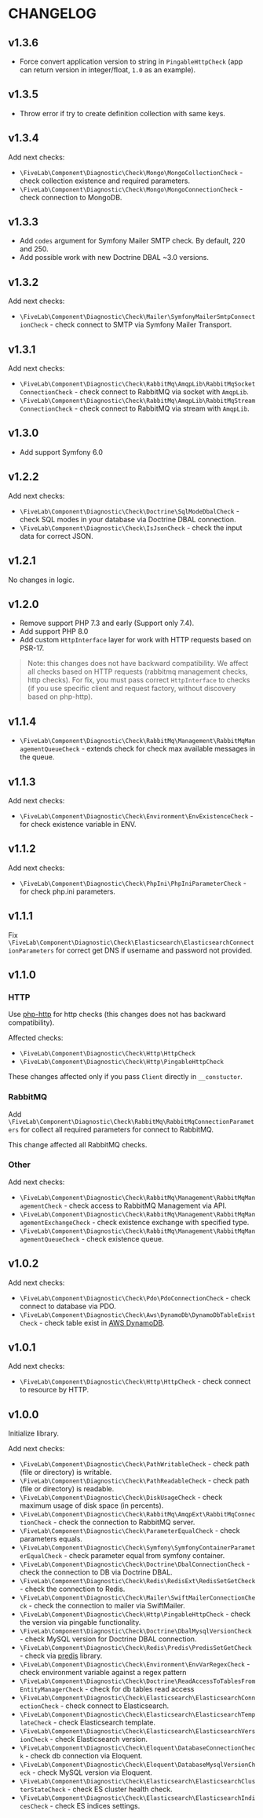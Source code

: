 CHANGELOG
=========

v1.3.6
------

* Force convert application version to string in `PingableHttpCheck` (app can return version in integer/float, `1.0` as an example).

v1.3.5
------

* Throw error if try to create definition collection with same keys.

v1.3.4
------

Add next checks:

* `\FiveLab\Component\Diagnostic\Check\Mongo\MongoCollectionCheck` - check collection existence and required parameters.
* `\FiveLab\Component\Diagnostic\Check\Mongo\MongoConnectionCheck` - check connection to MongoDB.

v1.3.3
------

* Add `codes` argument for Symfony Mailer SMTP check. By default, 220 and 250.
* Add possible work with new Doctrine DBAL ~3.0 versions.

v1.3.2
------

Add next checks:

* `\FiveLab\Component\Diagnostic\Check\Mailer\SymfonyMailerSmtpConnectionCheck` - check connect to SMTP via Symfony Mailer Transport.

v1.3.1
------

Add next checks:

* `\FiveLab\Component\Diagnostic\Check\RabbitMq\AmqpLib\RabbitMqSocketConnectionCheck` - check connect to RabbitMQ via socket with `AmqpLib`.
* `\FiveLab\Component\Diagnostic\Check\RabbitMq\AmqpLib\RabbitMqStreamConnectionCheck` - check connect to RabbitMQ via stream with `AmqpLib`.

v1.3.0
------

* Add support Symfony 6.0

v1.2.2
------

Add next checks:

* `\FiveLab\Component\Diagnostic\Check\Doctrine\SqlModeDbalCheck` - check SQL modes in your database via Doctrine DBAL connection.
* `\FiveLab\Component\Diagnostic\Check\IsJsonCheck` - check the input data for correct JSON.

v1.2.1
------

No changes in logic.

v1.2.0
------

* Remove support PHP 7.3 and early (Support only 7.4).
* Add support PHP 8.0
* Add custom `HttpInterface` layer for work with HTTP requests based on PSR-17.

> Note: this changes does not have backward compatibility. We affect all checks based on HTTP requests
> (rabbitmq management checks, http checks). For fix, you must pass correct `HttpInterface` to checks 
> (if you use specific client and request factory, without discovery based on php-http).


v1.1.4
------

* `\FiveLab\Component\Diagnostic\Check\RabbitMq\Management\RabbitMqManagementQueueCheck` - extends check for check
   max available messages in the queue. 

v1.1.3
------

Add next checks:

* `\FiveLab\Component\Diagnostic\Check\Environment\EnvExistenceCheck` - for check existence variable in ENV.

v1.1.2
------

Add next checks:

* `\FiveLab\Component\Diagnostic\Check\PhpIni\PhpIniParameterCheck` - for check php.ini parameters.


v1.1.1
------

Fix `\FiveLab\Component\Diagnostic\Check\Elasticsearch\ElasticsearchConnectionParameters` for correct
get DNS if username and password not provided.

v1.1.0
------

### HTTP

Use [php-http](http://docs.php-http.org/en/latest/) for http checks (this changes does not has backward compatibility).

Affected checks:

* `\FiveLab\Component\Diagnostic\Check\Http\HttpCheck`
* `\FiveLab\Component\Diagnostic\Check\Http\PingableHttpCheck`

These changes affected only if you pass `Client` directly in `__constuctor`.

### RabbitMQ

Add `\FiveLab\Component\Diagnostic\Check\RabbitMq\RabbitMqConnectionParameters` for collect all required parameters
for connect to RabbitMQ.

This change affected all RabbitMQ checks.

### Other

Add next checks:

* `\FiveLab\Component\Diagnostic\Check\RabbitMq\Management\RabbitMqManagementCheck` - check access to RabbitMQ Management via API.
* `\FiveLab\Component\Diagnostic\Check\RabbitMq\Management\RabbitMqManagementExchangeCheck` - check existence exchange with specified type.
* `\FiveLab\Component\Diagnostic\Check\RabbitMq\Management\RabbitMqManagementQueueCheck` - check existence queue.

v1.0.2
------

Add next checks:

* `\FiveLab\Component\Diagnostic\Check\Pdo\PdoConnectionCheck` - check connect to database via PDO.
* `\FiveLab\Component\Diagnostic\Check\Aws\DynamoDb\DynamoDbTableExistCheck` - check table exist in [AWS DynamoDB](https://aws.amazon.com/dynamodb/).

v1.0.1
------

Add next checks:

* `\FiveLab\Component\Diagnostic\Check\Http\HttpCheck` - check connect to resource by HTTP.

v1.0.0
------

Initialize library.

Add next checks:

* `\FiveLab\Component\Diagnostic\Check\PathWritableCheck` - check path (file or directory) is writable.
* `\FiveLab\Component\Diagnostic\Check\PathReadableCheck` - check path (file or directory) is readable.
* `\FiveLab\Component\Diagnostic\Check\DiskUsageCheck` - check maximum usage of disk space (in percents).
* `\FiveLab\Component\Diagnostic\Check\RabbitMq\AmqpExt\RabbitMqConnectionCheck` - check the connection to RabbitMQ server.
* `\FiveLab\Component\Diagnostic\Check\ParameterEqualCheck` - check parameters equals.
* `\FiveLab\Component\Diagnostic\Check\Symfony\SymfonyContainerParameterEqualCheck` - check parameter equal from symfony container. 
* `\FiveLab\Component\Diagnostic\Check\Doctrine\DbalConnectionCheck` - check the connection to DB via Doctrine DBAL.
* `\FiveLab\Component\Diagnostic\Check\Redis\RedisExt\RedisSetGetCheck` - check the connection to Redis.
* `\FiveLab\Component\Diagnostic\Check\Mailer\SwiftMailerConnectionCheck` - check the connection to mailer via SwiftMailer.
* `\FiveLab\Component\Diagnostic\Check\Http\PingableHttpCheck` - check the version via pingable functionality.
* `\FiveLab\Component\Diagnostic\Check\Doctrine\DbalMysqlVersionCheck` - check MySQL version for Doctrine DBAL connection.
* `\FiveLab\Component\Diagnostic\Check\Redis\Predis\PredisSetGetCheck` - check via [predis](https://packagist.org/packages/predis/predis) library.
* `\FiveLab\Component\Diagnostic\Check\Environment\EnvVarRegexCheck` - check environment variable against a regex pattern
* `\FiveLab\Component\Diagnostic\Check\Doctrine\ReadAccessToTablesFromEntityManagerCheck` - check for db tables read access
* `\FiveLab\Component\Diagnostic\Check\Elasticsearch\ElasticsearchConnectionCheck` - check connect to Elasticsearch.
* `\FiveLab\Component\Diagnostic\Check\Elasticsearch\ElasticsearchTemplateCheck` - check Elasticsearch template.
* `\FiveLab\Component\Diagnostic\Check\Elasticsearch\ElasticsearchVersionCheck` - check Elasticsearch version.
* `\FiveLab\Component\Diagnostic\Check\Eloquent\DatabaseConnectionCheck` - check db connection via Eloquent.
* `\FiveLab\Component\Diagnostic\Check\Eloquent\DatabaseMysqlVersionCheck` - check MySQL version via Eloquent.
* `\FiveLab\Component\Diagnostic\Check\Elasticsearch\ElasticsearchClusterStateCheck` - check ES cluster health check.
* `\FiveLab\Component\Diagnostic\Check\Elasticsearch\ElasticsearchIndicesCheck` - check ES indices settings.
